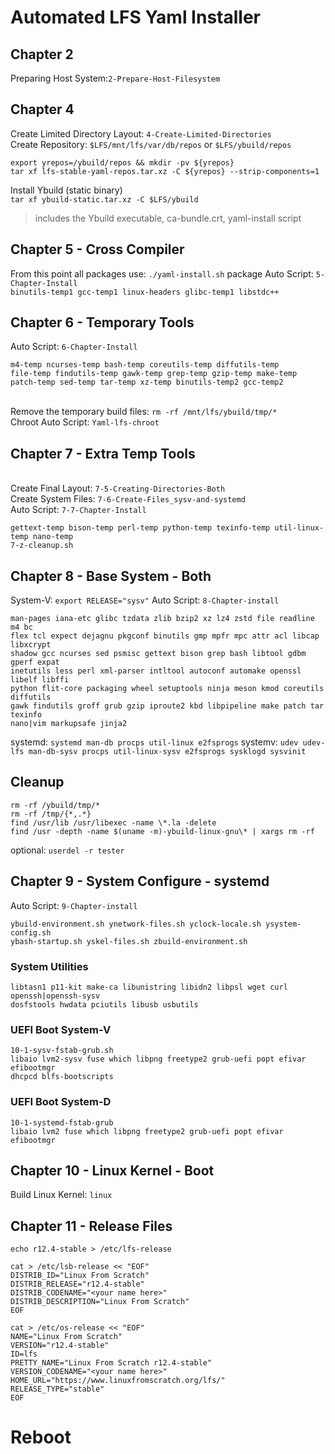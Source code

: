 # Automated LFS Yaml Installer

## Chapter 2
Preparing Host System:`2-Prepare-Host-Filesystem`

## Chapter 4
Create Limited Directory Layout: `4-Create-Limited-Directories`<br>
Create Repository: `$LFS/mnt/lfs/var/db/repos` or `$LFS/ybuild/repos`
```
export yrepos=/ybuild/repos && mkdir -pv ${yrepos}
tar xf lfs-stable-yaml-repos.tar.xz -C ${yrepos} --strip-components=1
```
Install Ybuild (static binary)<br>
`tar xf ybuild-static.tar.xz -C $LFS/ybuild`<br>
> includes the Ybuild executable, ca-bundle.crt, yaml-install script

## Chapter 5 - Cross Compiler
From this point all packages use: `./yaml-install.sh` package
Auto Script: `5-Chapter-Install`<br>
`binutils-temp1 gcc-temp1 linux-headers glibc-temp1 libstdc++`

## Chapter 6 - Temporary Tools
Auto Script: `6-Chapter-Install`<br>
```
m4-temp ncurses-temp bash-temp coreutils-temp diffutils-temp
file-temp findutils-temp gawk-temp grep-temp gzip-temp make-temp
patch-temp sed-temp tar-temp xz-temp binutils-temp2 gcc-temp2
```
<br>Remove the temporary build files: `rm -rf /mnt/lfs/ybuild/tmp/*`
<br>Chroot Auto Script: `Yaml-lfs-chroot`

## Chapter 7 - Extra Temp Tools
<br>Create Final Layout: `7-5-Creating-Directories-Both`
<br>Create System Files: `7-6-Create-Files_sysv-and-systemd`
<br>Auto Script: `7-7-Chapter-Install`
<br>
```
gettext-temp bison-temp perl-temp python-temp texinfo-temp util-linux-temp nano-temp
7-z-cleanup.sh
```

## Chapter 8 - Base System - Both
System-V: `export RELEASE="sysv"`
Auto Script: `8-Chapter-install`<br>
```
man-pages iana-etc glibc tzdata zlib bzip2 xz lz4 zstd file readline m4 bc
flex tcl expect dejagnu pkgconf binutils gmp mpfr mpc attr acl libcap libxcrypt
shadow gcc ncurses sed psmisc gettext bison grep bash libtool gdbm gperf expat
inetutils less perl xml-parser intltool autoconf automake openssl libelf libffi
python flit-core packaging wheel setuptools ninja meson kmod coreutils diffutils
gawk findutils groff grub gzip iproute2 kbd libpipeline make patch tar texinfo
nano|vim markupsafe jinja2 
```
systemd: `systemd man-db procps util-linux e2fsprogs`
systemv: `udev udev-lfs man-db-sysv procps util-linux-sysv e2fsprogs sysklogd sysvinit`

## Cleanup
```
rm -rf /ybuild/tmp/*
rm -rf /tmp/{*,.*}
find /usr/lib /usr/libexec -name \*.la -delete
find /usr -depth -name $(uname -m)-ybuild-linux-gnu\* | xargs rm -rf
```
optional: `userdel -r tester`<br>

## Chapter 9 - System Configure - systemd
Auto Script: `9-Chapter-install`<br>
```
ybuild-environment.sh ynetwork-files.sh yclock-locale.sh ysystem-config.sh 
ybash-startup.sh yskel-files.sh zbuild-environment.sh
```
### System Utilities
```
libtasn1 p11-kit make-ca libunistring libidn2 libpsl wget curl openssh|openssh-sysv
dosfstools hwdata pciutils libusb usbutils
```
### UEFI Boot System-V
```
10-1-sysv-fstab-grub.sh
libaio lvm2-sysv fuse which libpng freetype2 grub-uefi popt efivar efibootmgr
dhcpcd blfs-bootscripts
```
### UEFI Boot System-D
```
10-1-systemd-fstab-grub
libaio lvm2 fuse which libpng freetype2 grub-uefi popt efivar efibootmgr
```

## Chapter 10 - Linux Kernel - Boot
Build Linux Kernel: `linux`

## Chapter 11 - Release Files
`echo r12.4-stable > /etc/lfs-release`

```
cat > /etc/lsb-release << "EOF"
DISTRIB_ID="Linux From Scratch"
DISTRIB_RELEASE="r12.4-stable"
DISTRIB_CODENAME="<your name here>"
DISTRIB_DESCRIPTION="Linux From Scratch"
EOF
```

```
cat > /etc/os-release << "EOF"
NAME="Linux From Scratch"
VERSION="r12.4-stable"
ID=lfs
PRETTY_NAME="Linux From Scratch r12.4-stable"
VERSION_CODENAME="<your name here>"
HOME_URL="https://www.linuxfromscratch.org/lfs/"
RELEASE_TYPE="stable"
EOF
```

# Reboot
